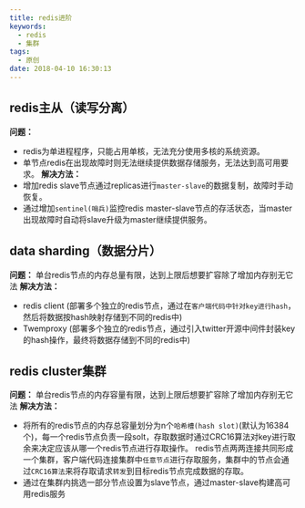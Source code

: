 ```yaml
---
title: redis进阶
keywords:
  - redis
  - 集群
tags:
  - 原创
date: 2018-04-10 16:30:13
---
```

## redis主从（读写分离）
__问题：__
 - redis为单进程程序，只能占用单核，无法充分使用多核的系统资源。
 - 单节点redis在出现故障时则无法继续提供数据存储服务，无法达到高可用要求。
__解决方法：__
 - 增加redis slave节点通过replicas进行`master-slave`的数据复制，故障时手动恢复。
 - 通过增加`sentinel(哨兵)`监控redis master-slave节点的存活状态，当master出现故障时自动将slave升级为master继续提供服务。

## data sharding（数据分片）
__问题：__
  单台redis节点的内存总量有限，达到上限后想要扩容除了增加内存别无它法
__解决方法：__
 - redis client (部署多个独立的redis节点，通过在`客户端代码中针对key进行hash`，然后将数据按hash映射存储到不同的redis中)
 - Twemproxy (部署多个独立的redis节点，通过引入twitter开源中间件封装key的hash操作，最终将数据存储到不同的redis中)

## redis cluster集群
__问题：__
  单台redis节点的内存容量有限，达到上限后想要扩容除了增加内存别无它法
__解决方法：__
 - 将所有的redis节点的内存总容量划分为n个`哈希槽(hash slot)`(默认为16384个)，每一个redis节点负责一段solt，存取数据时通过CRC16算法对key进行取余来决定应该从哪一个redis节点进行存取操作。
   redis节点两两连接共同形成一个集群，客户端代码连接集群中`任意节点`进行存取服务，集群中的节点会通过`CRC16算法`来将存取请求`转发`到目标redis节点完成数据的存取。
 - 通过在集群内挑选一部分节点设置为slave节点，通过master-slave构建高可用redis服务
